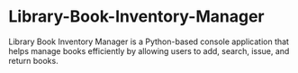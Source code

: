 # Library-Book-Inventory-Manager
Library Book Inventory Manager is a Python-based console application that helps manage books efficiently by allowing users to add, search, issue, and return books.
